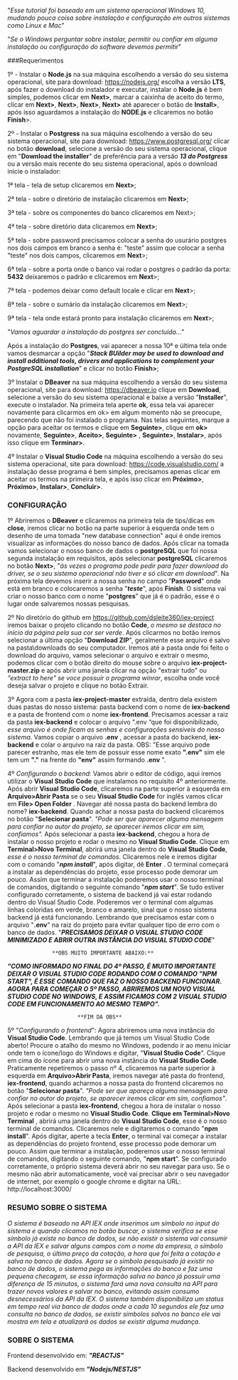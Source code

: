 "*Esse tutorial foi baseado em um sistema operacional Windows 10, mudando pouca coisa sobre instalação e configuração em outros sistemas como Linux e Mac*"

"*Se o Windows perguntar sobre instalar, permitir ou confiar em alguma instalação ou configuração do software devemos permitir*"

###Requerimentos

1º - Instalar o **Node.js** na sua máquina escolhendo a versão do seu sistema operacional, site para download: https://nodejs.org/ escolha a versão **LTS**, após fazer o download do instalador e executar, instalar o **Node.js** é bem simples, podemos clicar em **Next>**, marcar a caixinha de aceito do termo, clicar em **Next>**, **Next>**, **Next>**, **Next>** até aparecer o botão de **Install>**, após isso aguardamos a instalação do **NODE.js** e clicaremos no botão **Finish**>.

2º - Instalar o **Postgress** na sua máquina escolhendo a versão do seu sistema operacional, site para download: https://www.postgresql.org/ clicar no botão **download**, selecione a versão do seu sistema operacional, clique em "**Download the installer**" de preferência para a versão ***13 do Postgress*** ou a versão mais recente do seu sistema operacional, após o download inicie o instalador:

1ª tela - tela de setup clicaremos em **Next>**;

2ª tela - sobre o diretório de instalação clicaremos em **Next>**;

3ª tela - sobre os componentes do banco clicaremos em Next>;

4ª tela - sobre diretório data clicaremos em **Next>**;

5ª tela - sobre password precisamos colocar a senha do usurário postgres nos dois campos em branco a senha é: "teste" assim que colocar a senha "teste" nos dois campos, clicaremos em **Next**>;

6ª tela - sobre a porta onde o banco vai rodar o postgres o padrão da porta: **5432** deixaremos o padrão e clicaremos em **Next**>;

7ª tela - podemos deixar como default locale e clicar em **Next**>;

8ª tela - sobre o sumário da instalação clicaremos em **Next**>;

9ª tela - tela onde estará pronto para instalação clicaremos em **Next**>;


"*Vamos aguardar a instalação do postgres ser concluída...*"


Após a instalação do **Postgres**, vai aparecer a nossa 10ª e última tela onde vamos desmarcar a opção "***Stack BUilder may be used to download and install additional tools, drivers and applications to complement your PostgreSQL installation***" e clicar no botão **Finish>**;


3º Instalar o **DBeaver** na sua máquina escolhendo a versão do seu sistema operacional, site para download: https://dbeaver.io clique em **Download**, selecione a versão do seu sistema operacional e baixe a versão "**Installer**", execute o instalador. Na primeira tela aperte **ok**,  essa tela vai aparecer novamente para clicarmos em ok> em algum momento não se preocupe, parecendo que não foi instalado o programa. Nas telas seguintes, marque a opção para aceitar os termos e clique em **Seguinte>**, clique em **ok>** novamente, **Seguinte>**,  **Aceito>**, **Seguinte>** , **Seguinte>**, **Instalar>**, após isso clique em **Terminar>**.

4º Instalar o **Visual Studio Code** na máquina escolhendo a versão do seu sistema operacional, site para download: https://code.visualstudio.com/ a instalação desse programa é bem simples, precisamos apenas clicar em aceitar os termos na primeira tela, e após isso clicar em **Próximo>**, **Próximo>**, **Instalar>**, **Concluir>**.


### CONFIGURAÇÂO

1º Abriremos o **DBeaver** e clicaremos na primeira tela de tips/dicas em **close**, iremos clicar no botão na parte superior à esquerda onde tem o desenho de uma tomada "new database connection" aqui é onde iremos visualizar as informações do nosso banco de dados. Após clicar na tomada vamos selecionar o nosso banco de dados o **postgreSQL** que foi nossa segunda instalação em requisitos, após selecionar **postgreSQL** clicaremos no botão **Next>**, "*às vezes o programa pode pedir para fazer download do driver, se o seu sistema operacional não tiver e só clicar em download*". Na próxima tela devemos inserir a nossa senha no campo  "**Password**" onde está em branco e  colocaremos a senha "***teste***", após **Finish**. O sistema vai criar o nosso banco com o nome "**postgres**" que já é o padrão, esse é o lugar onde salvaremos nossas pesquisas.


2º No diretório do github em https://github.com/dsleite360/iex-project iremos baixar o projeto clicando no botão **Code**, *o mesmo se destaca no início da página pela sua cor ser verde*. Após clicarmos no botão iremos selecionar a última opção "**Download ZIP**", geralmente esse arquivo é salvo na pasta\downloads do seu computador. Iremos até a pasta onde foi feito o download do arquivo, vamos selecionar o arquivo e extrair o mesmo, podemos clicar com o botão direito do mouse sobre o arquivo **iex-project-master.zip** e após abrir uma janela clicar na opção "extrair tudo" ou *"extract to here" se voce possuir o programa winrar*, escolha onde você deseja salvar o projeto e clique no botão Extrair.

3º Agora com a pasta **iex-project-master** extraída, dentro dela existem duas pastas do nosso sistema:  pasta backend com o nome de **iex-backend** e a pasta de frontend com o nome **iex-frontend**. Precisamos acessar a raiz da pasta **iex-backend** e colocar o arquivo “.env “que foi disponibilizado, *esse arquivo é onde ficam as senhas e configurações sensíveis do nosso sistema*. Vamos copiar o arquivo **.env** ,  acessar a pasta do backend, **iex-backend** e colar o arquivo na raiz da pasta. OBS: "Esse arquivo pode parecer estranho, mas ele tem de possuir esse nome exato **".env"** sim ele tem um **"."** na frente do **"env"** assim formando **.env** ".

4º *Configurando o backend*: Vamos abrir o editor de código, aqui iremos utilizar o **Visual Studio Code** que instalamos no requisito 4º anteriormente. Após abrir **Visual Studio Code**, clicaremos na parte superior à esquerda em **Arquivo>Abrir Pasta** se o seu **Visual Studio Code** for inglês vamos clicar em **File> Open Folder** . Navegar até nossa pasta do backend lembra do nome? **iex-backend**. Quando achar a nossa pasta do backend clicaremos no botão "**Selecionar pasta**". *"Pode ser que aparecer alguma mensagem para confiar no autor do projeto, se aparecer iremos clicar em sim, confiamos".* Após selecionar a pasta **iex-backend**, chegou a hora de instalar o nosso projeto e rodar o mesmo no **Visual Studio Code**. Clique em **Terminal>Novo Terminal**, abrirá uma janela dentro do **Visual Studio Code**, *esse é o nosso terminal de comandos*. Clicaremos nele e iremos digitar com o comando "***npm install***", após digitar, dê **Enter** . O terminal começará a instalar as dependências do projeto, esse processo pode demorar um pouco. Assim que terminar a instalação poderemos usar o nosso terminal de comandos, digitando o seguinte comando "***npm start***". Se tudo estiver configurado corretamente, o sistema de backend já vai estar rodando dentro do Visual Studio Code. Poderemos ver o terminal com algumas linhas coloridas em verde, branco e amarelo, sinal que o nosso sistema backend já está funcionando. Lembrando que precisamos estar com o arquivo "**.env**" na raiz do projeto para evitar qualquer tipo de erro com o banco de dados. "***PRECISAMOS DEIXAR O VISUAL STUDIO CODE MINIMIZADO E ABRIR OUTRA INSTÂNCIA DO VISUAL STUDIO CODE***"

                  **OBS MUITO IMPORTANTE ABAIXO:**
                  
***"COMO INFORMADO NO FINAL DO 4º PASSO, É MUITO IMPORTANTE DEIXAR O VISUAL STUDIO CODE RODANDO COM O COMANDO "NPM START", É ESSE COMANDO QUE FAZ O NOSSO BACKEND FUNCIONAR. AGORA PARA COMEÇAR O  5º PASSO, ABRIREMOS UM NOVO VISUAL STUDIO CODE NO WINDOWS, E ASSIM FICAMOS COM 2 VISUAL STUDIO CODE EM FUNCIONAMENTO AO MESMO TEMPO".***

                          **FIM DA OBS**
                          
5º "*Configurando o frontend*": Agora abriremos uma nova instância do **Visual Studio Code**. Lembrando que já temos um Visual Studio Code aberto! Procure o atalho do mesmo no Windows, podendo ir ao menu iniciar onde tem o ícone/logo do Windows e digitar, "**Visual Studio Code**". Clique em cima do ícone para abrir uma nova instância do **Visual Studio Code**. Praticamente repetiremos o passo nº 4,  clicaremos na parte superior à esquerda em **Arquivo>Abrir Pasta**, iremos navegar até pasta do frontend, **iex-frontend**, quando acharmos a nossa pasta do frontend clicaremos no botão "**Selecionar pasta**". *"Pode ser que apareça alguma mensagem para confiar no autor do projeto, se aparecer iremos clicar em sim, confiamos"*. Após selecionar a pasta **iex-frontend**, chegou a hora de instalar o nosso projeto e rodar o mesmo no **Visual Studio Code**. **Clique em Terminal>Novo Terminal** , abrirá uma janela dentro do **Visual Studio Code**, esse é o nosso terminal de comandos. Clicaremos nele e digitaremos o comando "**npm install**". Após digitar, aperte a tecla **Enter**, o terminal vai começar a instalar as dependências do projeto frontend, esse processo pode demorar um pouco. Assim que terminar a instalação, poderemos usar o nosso terminal de comandos, digitando o seguinte comando, "**npm start**". Se configurado corretamente, o próprio sistema  deverá abrir no seu navegar para uso. Se o mesmo não abrir automaticamente, você vai precisar abrir o seu navegador de internet, por exemplo o google chrome e digitar na URL: http://localhost:3000/


### RESUMO SOBRE O SISTEMA

*O sistema é baseado na API IEX onde inserimos um símbolo no input do sistema e quando clicamos no botão buscar, o sistema verifica se esse símbolo já existe no banco de dados, se não existir o sistema vai consumir a API da IEX e salvar alguns campos com o nome da empresa, o símbolo de pesquisa, o último preço da cotação, a hora que foi feita a cotação e salva no banco de dados. Agora se o símbolo pesquisado já existir no banco de dados, o sistema pega as informações do banco e faz uma pequena checagem, se essa informação salva no banco já possuir uma diferença de 15 minutos, o sistema fará uma nova consulta na API para trazer novos valores e salvar no banco, evitando assim consumo desnecessários da API da IEX. O sistema também disponibiliza um status em tempo real via banco de dados onde a cada 10 segundos ele faz uma consulta no banco de dados, se existir símbolos salvos no banco ele vai mostra em tela e atualizará os dados se existir alguma mudança.*

### SOBRE O SISTEMA

Frontend desenvolvido em:  **_"REACTJS"_**

Backend desenvolvido em  **_"Nodejs/NESTJS"_**
